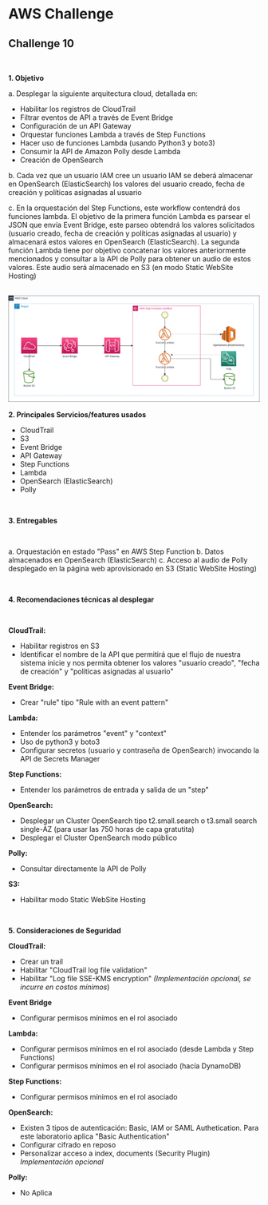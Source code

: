 # AWS Challenge

## Challenge 10

<br>

**1. Objetivo**

a. Desplegar la siguiente arquitectura cloud, detallada en:

  - Habilitar los registros de CloudTrail
  - Filtrar eventos de API a través de Event Bridge
  - Configuración de un API Gateway
  - Orquestar funciones Lambda a través de Step Functions
  - Hacer uso de funciones Lambda (usando Python3 y boto3)
  - Consumir la API de Amazon Polly desde Lambda
  - Creación de OpenSearch

b. Cada vez que un usuario IAM cree un usuario IAM se deberá almacenar en OpenSearch (ElasticSearch) los valores del usuario creado, fecha de creación y políticas asignadas al usuario

c. En la orquestación del Step Functions, este workflow contendrá dos funciones lambda. El objetivo de la primera función Lambda es parsear el JSON que envía Event Bridge, este parseo obtendrá los valores solicitados (usuario creado, fecha de creación y políticas asignadas al usuario) y almacenará estos valores en OpenSearch (ElasticSearch). La segunda función Lambda tiene por objetivo concatenar los valores anteriormente mencionados y consultar a la API de Polly para obtener un audio de estos valores. Este audio será almacenado en S3 (en modo Static WebSite Hosting)

<br>

<img src=Reto10.png>

<br>

**2. Principales Servicios/features usados**

  - CloudTrail
  - S3
  - Event Bridge
  - API Gateway
  - Step Functions
  - Lambda
  - OpenSearch (ElasticSearch)
  - Polly

<br>

**3. Entregables**

<br>

a. Orquestación en estado "Pass" en AWS Step Function
b. Datos almacenados en OpenSearch (ElasticSearch)
c. Acceso al audio de Polly desplegado en la página web aprovisionado en S3 (Static WebSite Hosting)

<br>

**4. Recomendaciones técnicas al desplegar**

<br>

**CloudTrail:**

 - Habilitar registros en S3
 - Identificar el nombre de la API que permitirá que el flujo de nuestra sistema inicie y nos permita obtener los valores "usuario creado", "fecha de creación" y "políticas asignadas al usuario" 

**Event Bridge:**

 - Crear "rule" tipo "Rule with an event pattern"

**Lambda:**

 - Entender los parámetros "event" y "context"
 - Uso de python3 y boto3
 - Configurar secretos (usuario y contraseña de OpenSearch) invocando la API de Secrets Manager

**Step Functions:**

 - Entender los parámetros de entrada y salida de un "step"

**OpenSearch:**

 - Desplegar un Cluster OpenSearch tipo t2.small.search o t3.small search single-AZ (para usar las 750 horas de capa gratutita)
 - Desplegar el Cluster OpenSearch modo público

**Polly:**

 - Consultar directamente la API de Polly

**S3:**

 - Habilitar modo Static WebSite Hosting


<br>

**5. Consideraciones de Seguridad**

**CloudTrail:**

 - Crear un trail
 - Habilitar "CloudTrail log file validation"
 - Habilitar "Log file SSE-KMS encryption" *(Implementación opcional, se incurre en costos mínimos*)

**Event Bridge**

 - Configurar permisos mínimos en el rol asociado

**Lambda:**

 - Configurar permisos mínimos en el rol asociado (desde Lambda y Step Functions)
 - Configurar permisos mínimos en el rol asociado (hacía DynamoDB)

**Step Functions:**

 - Configurar permisos mínimos en el rol asociado

**OpenSearch:**

 - Existen 3 tipos de autenticación: Basic, IAM or SAML Authetication. Para este laboratorio aplica "Basic Authentication"
 - Configurar cifrado en reposo
 - Personalizar acceso a index, documents (Security Plugin) *Implementación opcional*

**Polly:**

 - No Aplica

<br>
